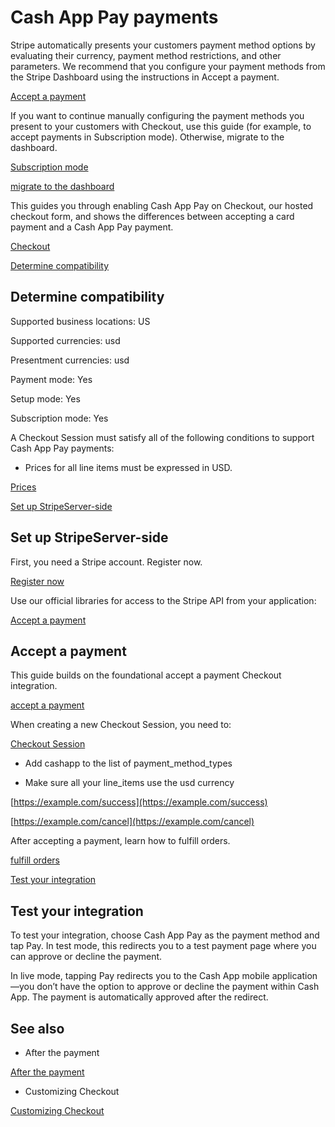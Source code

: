 # Cash App Pay payments

Stripe automatically presents your customers payment method options by evaluating their currency, payment method restrictions, and other parameters. We recommend that you configure your payment methods from the Stripe Dashboard using the instructions in Accept a payment.

[Accept a payment](/payments/accept-a-payment?platform=web&ui=stripe-hosted)

If you want to continue manually configuring the payment methods you present to your customers with Checkout, use this guide (for example, to accept payments in Subscription mode). Otherwise, migrate to the dashboard.

[Subscription mode](/billing/subscriptions/payment-methods-setting)

[migrate to the dashboard](/payments/dashboard-payment-methods)

This guides you through enabling Cash App Pay on Checkout, our hosted checkout form, and shows the differences between accepting a card payment and a Cash App Pay payment.

[Checkout](/payments/checkout)

[Determine compatibility](#compatibility)

## Determine compatibility

Supported business locations: US

Supported currencies: usd

Presentment currencies: usd

Payment mode: Yes

Setup mode: Yes

Subscription mode: Yes

A Checkout Session must satisfy all of the following conditions to support Cash App Pay payments:

- Prices for all line items must be expressed in USD.

[Prices](/api/prices)

[Set up StripeServer-side](#web-set-up-stripe)

## Set up StripeServer-side

First, you need a Stripe account. Register now.

[Register now](https://dashboard.stripe.com/register)

Use our official libraries for access to the Stripe API from your application:

[Accept a payment](#accept-a-payment)

## Accept a payment

This guide builds on the foundational accept a payment Checkout integration.

[accept a payment](/payments/accept-a-payment?integration=checkout)

When creating a new Checkout Session, you need to:

[Checkout Session](/api/checkout/sessions)

- Add cashapp to the list of payment_method_types

- Make sure all your line_items use the usd currency

[https://example.com/success](https://example.com/success)

[https://example.com/cancel](https://example.com/cancel)

After accepting a payment, learn how to fulfill orders.

[fulfill orders](/payments/checkout/fulfill-orders)

[Test your integration](#web-test-integration)

## Test your integration

To test your integration, choose Cash App Pay as the payment method and tap Pay. In test mode, this redirects you to a test payment page where you can approve or decline the payment.

In live mode, tapping Pay redirects you to the Cash App mobile application—you don’t have the option to approve or decline the payment within Cash App. The payment is automatically approved after the redirect.

## See also

- After the payment

[After the payment](/payments/checkout/fulfill-orders)

- Customizing Checkout

[Customizing Checkout](/payments/checkout/customization)
